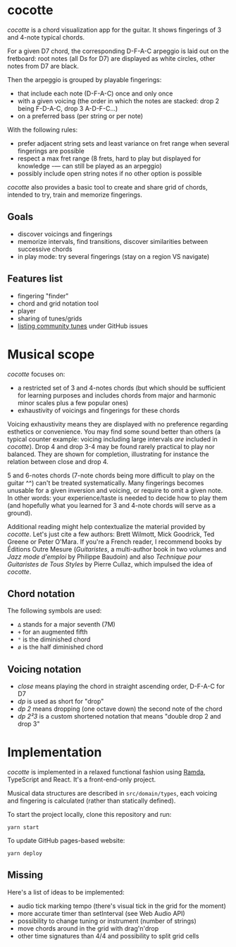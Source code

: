 # cocotte

*cocotte* is a chord visualization app for the guitar. It shows fingerings of 3 and 4-note typical chords.

For a given D7 chord, the corresponding D-F-A-C arpeggio is laid out on the fretboard: root notes (all D*s* for D7) are displayed as white circles, other notes from D7 are black.

Then the arpeggio is grouped by playable fingerings:

- that include each note (D-F-A-C) once and only once
- with a given voicing (the order in which the notes are stacked: drop 2 being F-D-A-C, drop 3 A-D-F-C...)
- on a preferred bass (per string or per note)

With the following rules:

- prefer adjacent string sets and least variance on fret range when several fingerings are possible
- respect a max fret range (8 frets, hard to play but displayed for knowledge -— can still be played as an arpeggio)
- possibly include open string notes if no other option is possible

*cocotte* also provides a basic tool to create and share grid of chords, intended to try, train and memorize fingerings.

## Goals

- discover voicings and fingerings
- memorize intervals, find transitions, discover similarities between successive chords
- in play mode: try several fingerings (stay on a region VS navigate)

## Features list

- fingering "finder"
- chord and grid notation tool
- player
- sharing of tunes/grids
- [listing community tunes](https://github.com/silently/cocotte/issues?q=is%3Aopen+label%3Atune+sort%3Areactions-%2B1-desc) under GitHub issues

# Musical scope

*cocotte* focuses on:

- a restricted set of 3 and 4-notes chords (but which should be sufficient for learning purposes and includes chords from major and harmonic minor scales plus a few popular ones)
- exhaustivity of voicings and fingerings for these chords

Voicing exhaustivity means they are displayed with no preference regarding esthetics or convenience. You may find some sound better than others (a typical counter example: voicing including large intervals _are_ included in *cocotte*). Drop 4 and drop 3-4 may be found rarely practical to play nor balanced. They are shown for completion, illustrating for instance the relation between close and drop 4.

5 and 6-notes chords (7-note chords being more difficult to play on the guitar ^^) can't be treated systematically. Many fingerings becomes unusable for a given inversion and voicing, or require to omit a given note. In other words: your experience/taste is needed to decide how to play them (and hopefully what you learned for 3 and 4-note chords will serve as a ground).

Additional reading might help contextualize the material provided by *cocotte*. Let's just cite a few authors: Brett Wilmott, Mick Goodrick, Ted Greene or Peter O'Mara. If you're a French reader, I recommend books by Éditions Outre Mesure (_Guitaristes_, a multi-author book in two volumes and _Jazz mode d'emploi_ by Philippe Baudoin) and also _Technique pour Guitaristes de Tous Styles_ by Pierre Cullaz, which impulsed the idea of *cocotte*.

## Chord notation

The following symbols are used:

- `∆` stands for a major seventh (7M)
- `+` for an augmented fifth
- `°` is the diminished chord
- `ø` is the half diminished chord 

## Voicing notation

- *close* means playing the chord in straight ascending order, D-F-A-C for D7
- *dp* is used as short for "drop"
- *dp 2* means dropping (one octave down) the second note of the chord
- *dp 2²3* is a custom shortened notation that means "double drop 2 and drop 3"

# Implementation

*cocotte* is implemented in a relaxed functional fashion using [Ramda](https://ramdajs.com/), TypeScript and React. It's a front-end-only project.

Musical data structures are described in `src/domain/types`, each voicing and fingering is calculated (rather than statically defined).

To start the project locally, clone this repository and run:

```
yarn start
```

To update GitHub pages-based website:

```
yarn deploy
```

## Missing

Here's a list of ideas to be implemented:

- audio tick marking tempo (there's visual tick in the grid for the moment)
- more accurate timer than setInterval (see Web Audio API)
- possibility to change tuning or instrument (number of strings)
- move chords around in the grid with drag'n'drop
- other time signatures than 4/4 and possibility to split grid cells
